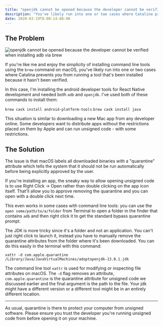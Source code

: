 ```yaml
---
title: "openjdk cannot be opened because the developer cannot be verified when installing adb via brew"
description: "You've likely run into one or two cases where Catalina prevents you from running a tool that's been installed because it hasn't been verified."
date: 2020-03-19T8:00:14-08:00
---
```


## The Problem
![openjdk cannot be opened because the developer cannot be verified when installing adb via brew](/images/openjdk-cannot-be-opened-because-the-developer-cannot-be-verified.png)

If you're like me and enjoy the simplicity of installing command line tools using the `brew` command on macOS, you've likely run into one or two cases where Catalina prevents you from running a tool that's been installed because it hasn't been verified.

In this case, I'm installing the android developer tools for React Native development and needed both `adb` and `openjdk`. I've used both of these commands to install them:

`brew cask install android-platform-tools`
`brew cask install java`

This situation is similar to downloading a new Mac app from any developer online. Some developers want to distribute apps without the restrictions placed on them by Apple and can run unsigned code - with some restrictions.

## The Solution
The issue is that macOS labels all downloaded binaries with a "quarantine" attribute which tells the system that it should not be run automatically before being explicitly approved by the user.

If you're installing an app, the sneaky way to allow opening unsigned code is to use Right Click -> Open rather than double clicking on the app icon itself. That'll allow you to approve removing the quarantine and you can open with a double click next time.

This even works in some cases with command line tools: you can use the `open some/path/to/a/folder` from Terminal to open a folder in the finder that contains `adb` and then right click it to get the standard bypass quarantine prompt.

The JDK is more tricky since it's a folder and not an application. You can't just right click to launch it, instead you have to manually remove the quarantine attributes from the folder where it's been downloaded. You can do this easily in the terminal with this command:

`xattr -d com.apple.quarantine /Library/Java/JavaVirtualMachines/adoptopenjdk-13.0.1.jdk`

The command line tool `xattr` is used for modifying or inspecting file attributes on macOS. The `-d` flag removes an attribute, `com.apple.quarantine` is the quarantine attribute for unsigned code we discussed earlier and the final argument is the path to the file. Your jdk might have a different version or a different tool might be in an entirely different location.

---

As usual, quarantine is there to protect your computer from unsigned software. Please ensure you trust the developer you're running unsigned code from before opening it on your machine.
